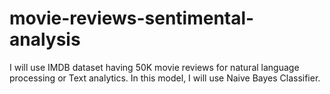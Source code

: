 # movie-reviews-sentimental-analysis
I will use IMDB dataset having 50K movie reviews for natural language processing or Text analytics. In this model, I will use Naive Bayes Classifier.
